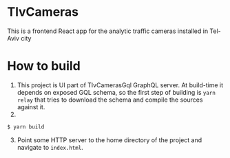 # TlvCameras

This is a frontend React app for the analytic traffic cameras installed in Tel-Aviv city

# How to build
1. This project is UI part of TlvCamerasGql GraphQL server. At build-time it depends on exposed GQL schema, so the first step of building is <code>yarn relay</code> that tries to download the schema and compile the sources against it.
2. 
```sh 
$ yarn build
```
3. Point some HTTP server to the home directory of the project and navigate to <code>index.html</code>.
